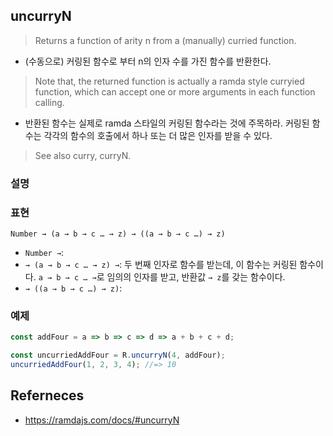 ## uncurryN
> Returns a function of arity n from a (manually) curried function.
- (수동으로) 커링된 함수로 부터 n의 인자 수를 가진 함수를 반환한다.

> Note that, the returned function is actually a ramda style curryied function, which can accept one or more arguments in each function calling.
- 반환된 함수는 실제로 ramda 스타일의 커링된 함수라는 것에 주목하라. 커링된 함수는 각각의 함수의 호출에서 하나 또는 더 많은 인자를 받을 수 있다.

> See also curry, curryN.

### 설명

### 표현
```
Number → (a → b → c … → z) → ((a → b → c …) → z)
```
- `Number →`:
- `→ (a → b → c … → z) →`: 두 번째 인자로 함수를 받는데, 이 함수는 커링된 함수이다. `a → b → c … →`로 임의의 인자를 받고, 반환값 `→ z`를 갖는 함수이다.
- `→ ((a → b → c …) → z)`: 

### 예제
```js
const addFour = a => b => c => d => a + b + c + d;

const uncurriedAddFour = R.uncurryN(4, addFour);
uncurriedAddFour(1, 2, 3, 4); //=> 10
```

## Referneces
- https://ramdajs.com/docs/#uncurryN
